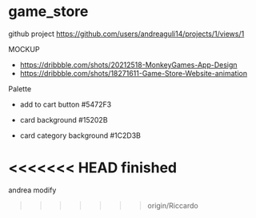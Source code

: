 # game_store
github project
https://github.com/users/andreaguli14/projects/1/views/1


MOCKUP
* https://dribbble.com/shots/20212518-MonkeyGames-App-Design
* https://dribbble.com/shots/18271611-Game-Store-Website-animation

Palette 

* add to cart button #5472F3

* card background #15202B

* card category background #1C2D3B

<<<<<<< HEAD
finished
=======
andrea modify
>>>>>>> origin/Riccardo
